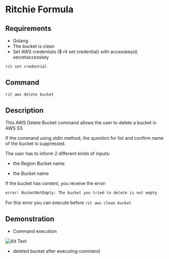 <!-- markdownlint-disable-file MD013 -->
<!-- markdownlint-disable-file MD033 -->

# Ritchie Formula

## Requirements

- Golang
- The bucket is clean
- Set AWS credentials (\$ rit set credential) with accesskeyid, secretaccesskey

```bash
rit set credential
```

## Command

```bash
rit aws delete bucket
```

## Description

This AWS Delete Bucket command allows the user to delete a bucket in AWS S3

If the command using stdin method, the question for list and confirm name of the bucket is suppressed.

The user has to inform 2 different kinds of inputs:

- the Region Bucket name

- the Bucket name

If the bucket has content, you receive the error:

```bash
error: BucketNotEmpty: The bucket you tried to delete is not empty
```

For this error you can execute before `rit aws clean bucket`

## Demonstration

- Command execution

![Alt Text](https://media.giphy.com/media/UwN20TEphzatoNaSWg/source.gif)

- deleted bucket after executing command
